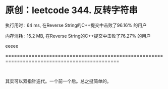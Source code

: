 # 原创：leetcode 344. 反转字符串

执行用时 : 64 ms, 在Reverse String的C++提交中击败了96.16% 的用户

内存消耗 : 15.2 MB, 在Reverse String的C++提交中击败了76.27% 的用户

eeeee

=============================================================================================

 

其实可以双指针迭代。一个前一个后。总之挺简单的。
